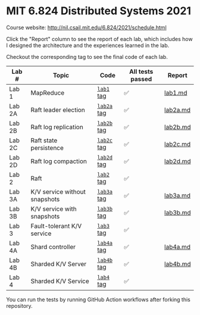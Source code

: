 # MIT 6.824 Distributed Systems 2021

Course website: http://nil.csail.mit.edu/6.824/2021/schedule.html

Click the "Report" column to see the report of each lab, which includes how I designed the architecture and the experiences learned in the lab.

Checkout the corresponding tag to see the final code of each lab.

| Lab #  | Topic                         | Code                                                                           | All tests passed | Report                        |
| ------ | ----------------------------- | ------------------------------------------------------------------------------ | ---------------- | ----------------------------- |
| Lab 1  | MapReduce                     | [`lab1` tag](https://github.com/gustaavv/MIT6.824/tree/lab1/src/mr)            | ✅                | [lab1.md](./report/lab1.md)   |
| Lab 2A | Raft leader election          | [`lab2a` tag](https://github.com/gustaavv/MIT6.824/tree/lab2a/src/raft)        | ✅                | [lab2a.md](./report/lab2a.md) |
| Lab 2B | Raft log replication          | [`lab2b` tag](https://github.com/gustaavv/MIT6.824/tree/lab2b/src/raft)        | ✅                | [lab2b.md](./report/lab2b.md) |
| Lab 2C | Raft state persistence        | [`lab2c` tag](https://github.com/gustaavv/MIT6.824/tree/lab2c/src/raft)        | ✅                | [lab2c.md](./report/lab2c.md) |
| Lab 2D | Raft log compaction           | [`lab2d` tag](https://github.com/gustaavv/MIT6.824/tree/lab2d/src/raft)        | ✅                | [lab2d.md](./report/lab2d.md) |
| Lab 2  | Raft                          | [`lab2` tag](https://github.com/gustaavv/MIT6.824/tree/lab2/src/raft)          | ✅                |                               |
| Lab 3A | K/V service without snapshots | [`lab3a` tag](https://github.com/gustaavv/MIT6.824/tree/lab3a/src/kvraft)      | ✅                | [lab3a.md](./report/lab3a.md) |
| Lab 3B | K/V service with snapshots    | [`lab3b` tag](https://github.com/gustaavv/MIT6.824/tree/lab3b/src/kvraft)      | ✅                | [lab3b.md](./report/lab3b.md) |
| Lab 3  | Fault-tolerant K/V service    | [`lab3` tag](https://github.com/gustaavv/MIT6.824/tree/lab3/src/kvraft)        | ✅                |                               |
| Lab 4A | Shard controller              | [`lab4a` tag](https://github.com/gustaavv/MIT6.824/tree/lab4a/src/shardctrler) | ✅                | [lab4a.md](./report/lab4a.md) |
| Lab 4B | Sharded K/V Server            | [`lab4b` tag](https://github.com/gustaavv/MIT6.824/tree/lab4b/src/shardkv)     | ✅                | [lab4b.md](./report/lab4b.md) |
| Lab 4  | Sharded K/V Service           | [`lab4` tag](https://github.com/gustaavv/MIT6.824/tree/lab4/src/shardkv)       | ✅                |                               |

You can run the tests by running GitHub Action workflows after forking this repository.
